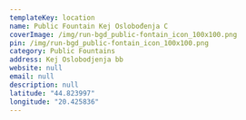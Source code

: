 ```yaml
---
templateKey: location
name: Public Fountain Kej Oslobođenja C
coverImage: /img/run-bgd_public-fontain_icon_100x100.png
pin: /img/run-bgd_public-fontain_icon_100x100.png
category: Public Fountains
address: Kej Oslobodjenja bb
website: null
email: null
description: null
latitude: "44.823997"
longitude: "20.425836"
---
```

